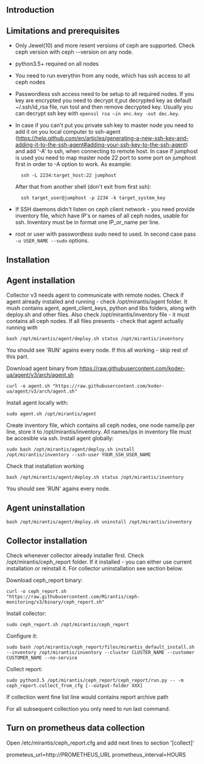 Introduction
------------

Limitations and prerequisites
-----------------------------

* Only Jewel(10) and more resent versions of ceph are supported. Check ceph version with ceph --version on any node.
* python3.5+ required on all nodes
* You need to run everythin from any node, which has ssh access to all ceph nodes
* Passwordless ssh access need to be setup to all required nodes. If you key are encrypted you need to
  decrypt it,put decrypted key as default ~/.ssh/id_rsa file, run tool and then remove decrypted key.
  Usually you can decrypt ssh key with `openssl rsa –in enc.key -out dec.key`.
* In case if you can't put you private ssh key to master node you need to add it on you local computer to
  ssh-agent (https://help.github.com/en/articles/generating-a-new-ssh-key-and-adding-it-to-the-ssh-agent#adding-your-ssh-key-to-the-ssh-agent) and add '-A' to ssh, when connecting to remote host. In case if
  jumphost is used you need to map master node 22 port to some port on jumphost first in order to -A
  option to work. As example:

        ssh -L 2234:target_host:22 jumphost
  
  After that from another shell (don't exit from first ssh):
  
        ssh target_user@jumphost -p 2234 -k target_system_key

* If SSH daemons didn't listen on ceph client network - you need provide inventory file, which have IP's or names
  of all ceph nodes, usable for ssh. Inventory must be in format one IP_or_name per line.
* root or user with passwordless sudo need to used. In second case pass `-u USER_NAME --sudo` options.

Installation
------------

Agent installation
------------------

Collector v3 needs agent to communicate with remote nodes.
Check if agent already installed and running - check /opt/mirantis/agent
folder. It mush contains agent, agent_client_keys, python and libs folders, along with
deploy.sh and other files. Also check /opt/mirantis/inventory file - it must
contains all ceph nodes. If all files presents - check that agent actually running with
  
    bash /opt/mirantis/agent/deploy.sh status /opt/mirantis/inventory
  
You should see 'RUN' agains every node. If this all working - skip rest of this part.

Download agent binary from https://raw.githubusercontent.com/koder-ua/agent/v3/arch/agent.sh

    curl -o agent.sh "https://raw.githubusercontent.com/koder-ua/agent/v3/arch/agent.sh"

Install agent locally with:

    sudo agent.sh /opt/mirantis/agent

Create inventory file, which contains all ceph nodes, one node name/ip per line, store it to
/opt/mirantis/inventory. All names/ips in inventory file must be accesible via ssh.
Install agent globally:

    sudo bash /opt/mirantis/agent/deploy.sh install /opt/mirantis/inventory --ssh-user YOUR_SSH_USER_NAME

Check that installation working 

    bash /opt/mirantis/agent/deploy.sh status /opt/mirantis/inventory

You should see 'RUN' agains every node.

Agent uninstallation
--------------------

    bash /opt/mirantis/agent/deploy.sh uninstall /opt/mirantis/inventory

Collector installation
----------------------

Check whenever collector already installer first. Check /opt/mirantis/ceph_report folder.
If it installed - you can either use current installation or reinstall it. For collector
uninstallation see section below.

Download ceph_report binary:


    curl -o ceph_report.sh "https://raw.githubusercontent.com/Mirantis/ceph-monitoring/v3/binary/ceph_report.sh"


Install collector:
    
    sudo ceph_report.sh /opt/mirantis/ceph_report

Configure it:


    sudo bash /opt/mirantis/ceph_report/files/mirantis_default_install.sh --inventory /opt/mirantis/inventory --cluster CLUSTER_NAME --customer CUSTOMER_NAME --no-service

    
Collect report:

    sudo python3.5 /opt/mirantis/ceph_report/ceph_report/run.py -- -m ceph_report.collect_from_cfg [--output-folder XXX]

If collection went fine list line would contains report archive path

For all subsequent collection you only need to run last command.


Turn on prometheus data collection
---------------------------------

Open /etc/mirantis/ceph_report.cfg and add next lines to section '[collect]'

prometeus_url=http://PROMETHEUS_URL
prometheus_interval=HOURS

